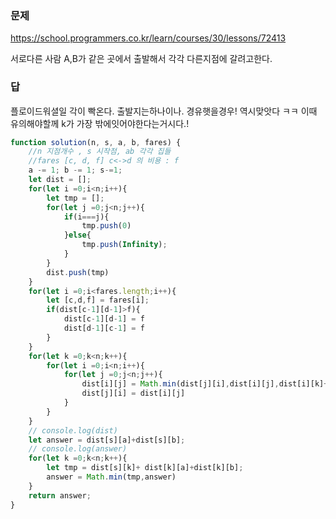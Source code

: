 ### 문제
https://school.programmers.co.kr/learn/courses/30/lessons/72413

서로다른 사람 A,B가 같은 곳에서 출발해서 각각 다른지점에 갈려고한다.
### 답
플로이드워셜일 각이 빡온다.
출발지는하나이나. 경유햇을경우!
역시맞앗다 ㅋㅋ
이때 유의해야할께 k가 가장 밖에잇어야한다는거시다.!
```js
function solution(n, s, a, b, fares) {
    //n 지점개수 , s 시작점, ab 각각 집들
    //fares [c, d, f] c<->d 의 비용 : f
    a -= 1; b -= 1; s-=1;
    let dist = [];
    for(let i =0;i<n;i++){
        let tmp = [];
        for(let j =0;j<n;j++){
            if(i===j){
                tmp.push(0)
            }else{
                tmp.push(Infinity);
            }
        }
        dist.push(tmp)
    }
    for(let i =0;i<fares.length;i++){
        let [c,d,f] = fares[i];
        if(dist[c-1][d-1]>f){
            dist[c-1][d-1] = f
            dist[d-1][c-1] = f
        }
    }
    for(let k =0;k<n;k++){
        for(let i =0;i<n;i++){
            for(let j =0;j<n;j++){
                dist[i][j] = Math.min(dist[j][i],dist[i][j],dist[i][k]+dist[k][j]);
                dist[j][i] = dist[i][j] 
            }
        }
    }
    // console.log(dist)
    let answer = dist[s][a]+dist[s][b];
    // console.log(answer)
    for(let k =0;k<n;k++){
        let tmp = dist[s][k]+ dist[k][a]+dist[k][b];
        answer = Math.min(tmp,answer)
    }
    return answer;
}
```